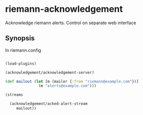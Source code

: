 riemann-acknowledgement
=======================

Acknowledge riemann alerts. Control on separate web interface

## Synopsis

In riemann.config

```clojure

(load-plugins)

(acknowledgement/acknowledgement-server)

(def mailout (let [m (mailer {:from "riemann@example.com"})]
               (m "alerts@example.com")))

(streams

  (acknowledgement/acked-alert-stream
     mailout))
```
